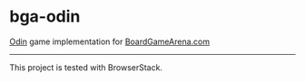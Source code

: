 # bga-odin
[Odin](https://boardgamearena.com/gamepanel?game=odin) game implementation for [BoardGameArena.com](https://boardgamearena.com/)

---

This project is tested with BrowserStack.